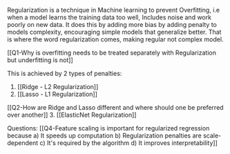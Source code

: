 Regularization is a technique in Machine learning to prevent Overfitting, i.e when a model learns the training data too well, Includes noise and work poorly on new data. It does this by adding more bias by adding penalty to models complexity, encouraging simple models that generalize better. That is where the word regularization comes, making regular not complex model.

[[Q1-Why is overfitting needs to be treated separately with Regularization but underfitting is not]]

This is achieved by 2 types of penalties:
1. [[Ridge - L2 Regularization]]
2. [[Lasso - L1 Regularization]]

[[Q2-How are Ridge and Lasso different and where should one be preferred over another]]
3. [[ElasticNet Regularization]]



Questions:
[[Q4-Feature scaling is important for regularized regression because a) It speeds up computation b) Regularization penalties are scale-dependent c) It's required by the algorithm d) It improves interpretability]]